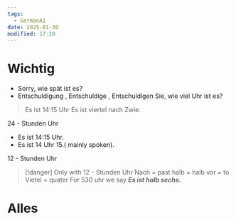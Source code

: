 ```yaml
---
tags:
  - GermanA1
date: 2025-01-30
modified: 17:20
---
```

# Wichtig

- Sorry, wie spät ist es?
- Entschuldigung , Entschuldige , Entschuldigen Sie, wie viel Uhr ist es?
> Es ist 14:15 Uhr
> Es ist viertel nach Zwie.

24 - Stunden Uhr
- Es ist 14:15 Uhr.
- Es ist 14 Uhr 15.( mainly spoken).

12 - Stunden Uhr
>[!danger] Only with 12 - Stunden Uhr
>Nach = past
>halb = halb
>vor = to
>Vietel = quater
>For 530 uhr we say _**Es ist halb sechs.**_



# Alles